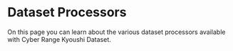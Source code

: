 # Dataset Processors

On this page you can learn about the various dataset processors available with Cyber Range Kyoushi Dataset.
